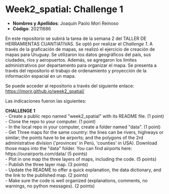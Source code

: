 # Week2_spatial: Challenge 1
- **Nombres y Apellidos**: Joaquín Paolo Mori Reinoso
- **Código**: 20211686

En este repositorio se subirá la tarea de la semana 2 del TALLER DE HERRAMIENTAS CUANTIATIVAS. Se optó por realizar el *Challenge 1*. A través de la graficación de mapas, se realizó el ejercicio de creación de mapas para Uruguay. Se utilizaron los datos geográficos del país, sus ciudades, ríos y aeropuertos. Además, se agregaron los limites administrativos por departamento para organizar el mapa. Se presenta a través del repositorio el trabajo de ordenamiento y proyección de la información espacial en un mapa.

Se puede acceder al repositorio a través del siguiente enlace: https://jmorir.github.io/week2_spatial/


Las indicaciones fueron las siguientes:
<div class="alert alert-danger">
  <strong>CHALLENGE 1</strong> 
    <br> - Create a public repo named "week2_spatial" with its README file. (1 point)
    <br> - Clone the repo to your computer. (1 point)
    <br> - In the local repo in your computer, create a folder named "data". (1 point)
    <br> - Get Three maps for the same country: the lines can be rivers, highways or similar; the points have to be airports; and the polygons  of the 2rd administrative division ('provinces' in Perú, 'counties' in USA). Download those maps into the "data" folder. You can find airports here: https://ourairports.com/data/ (5 points)
    <br> - Plot in one map the three layers of maps, including the code. (5 points)
    <br> - Publish the three layer map. (3 points)
    <br> - Update the README to offer a quick explanation, the data dictionary, and the link to the published map. (2 points)
    <br> - Make sure the code is well organized (explanations, comments, no warnings, no python messages). (2 points)
    
</div>


